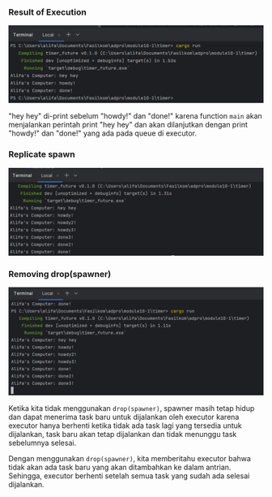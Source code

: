 ### Result of Execution<br>
![img.png](img.png)

"hey hey" di-print sebelum "howdy!" dan "done!" karena function `main` akan menjalankan perintah print "hey hey" dan 
akan dilanjutkan dengan print "howdy!" dan "done!" yang ada pada queue di executor.

### Replicate spawn
![img_1.png](img_1.png)

### Removing drop(spawner)
![img_2.png](img_2.png)

Ketika kita tidak menggunakan `drop(spawner)`, spawner masih tetap hidup dan dapat menerima task baru untuk dijalankan 
oleh executor karena executor hanya berhenti ketika tidak ada task lagi yang tersedia untuk dijalankan, task baru akan 
tetap dijalankan dan tidak menunggu task sebelumnya selesai.

Dengan menggunakan `drop(spawner)`, kita memberitahu executor bahwa tidak akan ada task baru yang akan ditambahkan ke 
dalam antrian. Sehingga, executor berhenti setelah semua task yang sudah ada selesai dijalankan.

